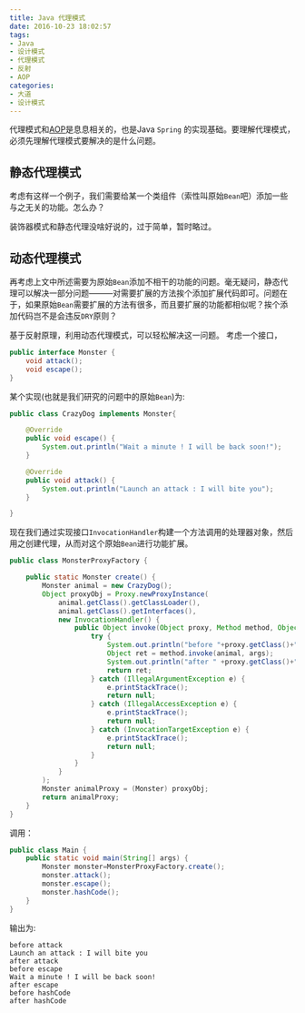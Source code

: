```yaml
---
title: Java 代理模式
date: 2016-10-23 18:02:57
tags:
- Java
- 设计模式
- 代理模式
- 反射
- AOP
categories:
- 大道
- 设计模式
---
```


代理模式和[AOP](http://www.itminus.com/tags/AOP/)是息息相关的，也是Java `Spring` 的实现基础。要理解代理模式，必须先理解代理模式要解决的是什么问题。

## 静态代理模式

考虑有这样一个例子，我们需要给某一个类组件（索性叫原始`Bean`吧）添加一些与之无关的功能。怎么办？

装饰器模式和静态代理没啥好说的，过于简单，暂时略过。

## 动态代理模式

再考虑上文中所述需要为原始`Bean`添加不相干的功能的问题。毫无疑问，静态代理可以解决一部分问题———对需要扩展的方法挨个添加扩展代码即可。问题在于，如果原始`Bean`需要扩展的方法有很多，而且要扩展的功能都相似呢？挨个添加代码岂不是会违反`DRY`原则？

基于反射原理，利用动态代理模式，可以轻松解决这一问题。
考虑一个接口，
```Java
public interface Monster {
    void attack();
    void escape();
}
```

某个实现(也就是我们研究的问题中的原始`Bean`)为:
```Java
public class CrazyDog implements Monster{

    @Override
    public void escape() {
        System.out.println("Wait a minute ! I will be back soon!");
    }

    @Override
    public void attack() {
        System.out.println("Launch an attack : I will bite you");
    }

}
```

现在我们通过实现接口`InvocationHandler`构建一个方法调用的处理器对象，然后用之创建代理，从而对这个原始`Bean`进行功能扩展。
```Java
public class MonsterProxyFactory {

    public static Monster create() {
        Monster animal = new CrazyDog();
        Object proxyObj = Proxy.newProxyInstance(
            animal.getClass().getClassLoader(),
            animal.getClass().getInterfaces(),
            new InvocationHandler() {
                public Object invoke(Object proxy, Method method, Object[] args) {
                    try {
                        System.out.println("before "+proxy.getClass()+"::" + method.getName());
                        Object ret = method.invoke(animal, args);
                        System.out.println("after " +proxy.getClass()+"::" + method.getName());
                        return ret;
                    } catch (IllegalArgumentException e) {
                        e.printStackTrace();
                        return null;
                    } catch (IllegalAccessException e) {
                        e.printStackTrace();
                        return null;
                    } catch (InvocationTargetException e) {
                        e.printStackTrace();
                        return null;
                    }
                }
            }
        );
        Monster animalProxy = (Monster) proxyObj;
        return animalProxy;
    }
}
```

调用：
```Java
public class Main {
    public static void main(String[] args) {
        Monster monster=MonsterProxyFactory.create();
        monster.attack();
        monster.escape();
        monster.hashCode();
    }
}
```

输出为:
```
before attack
Launch an attack : I will bite you
after attack
before escape
Wait a minute ! I will be back soon!
after escape
before hashCode
after hashCode
```